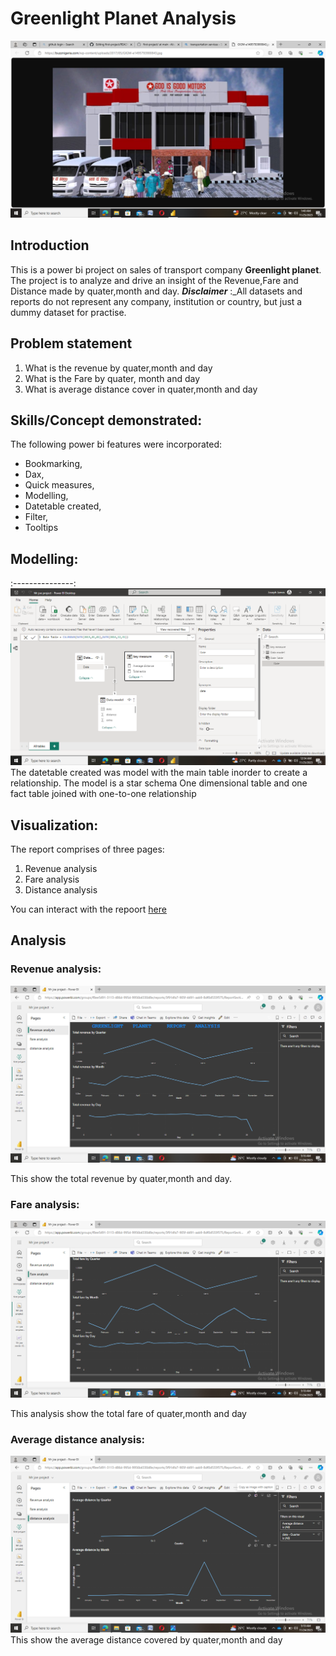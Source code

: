# Greenlight Planet Analysis
![](https://github.com/Abutujj/first-project/blob/main/cover_image.png)

## Introduction
This is a power bi project on sales of transport company **Greenlight planet**.
The project is to analyze and drive an insight of the Revenue,Fare and Distance made by quater,month and day.
**_Disclaimer_** :_All datasets and reports do not represent any company, institution or country, but just a dummy dataset for practise.

## Problem statement
1. What is the revenue by quater,month and day
2. What is the Fare by quater, month and day
3. What is average distance cover in quater,month and day

## Skills/Concept demonstrated:
The following power bi features were incorporated:
- Bookmarking,
- Dax,
- Quick measures,
- Modelling,
- Datetable created,
- Filter,
- Tooltips

## Modelling:
:---------------:
![](https://github.com/Abutujj/first-project/blob/main/Data_modeling.png)
The datetable created was model with the main table inorder to create a relationship.
The model is a star schema
One dimensional table and one fact table joined with one-to-one relationship

## Visualization:
The report comprises of three pages:
1. Revenue analysis
2. Fare analysis
3. Distance analysis

You can interact with the repoort [here](https://app.powerbi.com/groups/f8ee5491-3113-486d-995d-9956b4330d8e/reports/3f914fa7-905f-4491-aab9-8df0d533f575/ReportSection?experience=power-bi)

## Analysis

### Revenue analysis:

![](https://github.com/Abutujj/first-project/blob/main/Revenue_analysis.png)

This show the total revenue by quater,month and day.

### Fare analysis:

![](https://github.com/Abutujj/first-project/blob/main/Fare_analysis.png)

This analysis show the total fare of quater,month and day

### Average distance analysis:

![](https://github.com/Abutujj/first-project/blob/main/Distance_analysis.png)
This show the average distance covered by quater,month and day



